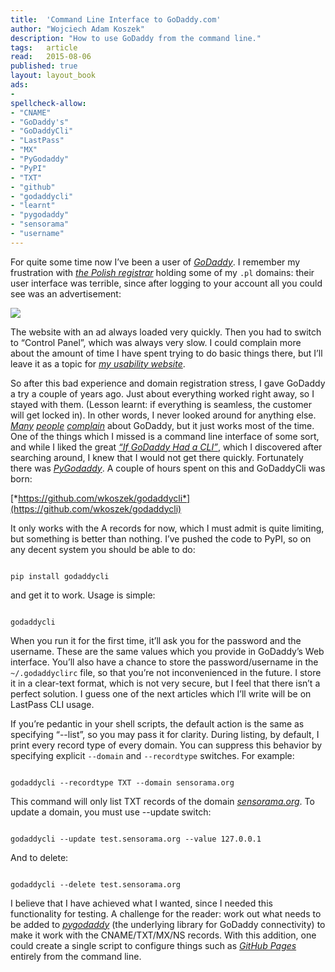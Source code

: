 ```yaml
---
title:	'Command Line Interface to GoDaddy.com'
author: "Wojciech Adam Koszek"
description: "How to use GoDaddy from the command line."
tags:	article
read:	2015-08-06
published: true
layout:	layout_book
ads:
- 
spellcheck-allow:
- "CNAME"
- "GoDaddy's"
- "GoDaddyCli"
- "LastPass"
- "MX"
- "PyGodaddy"
- "PyPI"
- "TXT"
- "github"
- "godaddycli"
- "learnt"
- "pygodaddy"
- "sensorama"
- "username"
---
```




For quite some time now I’ve been a user of
[*GoDaddy*](https://www.godaddy.com/). I remember my frustration with
[*the Polish registrar*](https://www.nazwa.pl/) holding some of my
`.pl` domains: their user interface was terrible, since after logging
to your account all you could see was an advertisement:

![](2015-08-03-command-line-interface-to-godaddy/image01.jpg)

The website with an ad always loaded very quickly. Then you had to
switch to “Control Panel”, which was always very slow. I could complain
more about the amount of time I have spent trying to do basic things
there, but I’ll leave it as a topic for [*my usability
website*](http://www.barelyusable.com).

So after this bad experience and domain registration stress, I gave
GoDaddy a try a couple of years ago. Just about everything worked right
away, so I stayed with them. (Lesson learnt: if everything is seamless,
the customer will get locked in). In other words, I never looked around
for anything else. [*Many*](http://pinolio.tumblr.com/)
[*people*](http://karveldigital.com/why-i-dont-use-godaddy-you-shouldnt-either/)
[*complain*](http://karveldigital.com/why-i-dont-use-godaddy-you-shouldnt-either/)
about GoDaddy, but it just works most of the time. One of the things
which I missed is a command line interface of some sort, and while I
liked the great [*“If GoDaddy Had a
CLI”*](http://www.mahdiyusuf.com/post/4394455846/if-go-daddy-had-a-cli),
which I discovered after searching around, I knew that I would not get
there quickly. Fortunately there was
[*PyGodaddy*](https://github.com/observerss/pygodaddy). A couple of
hours spent on this and GoDaddyCli was born:

[*https://github.com/wkoszek/godaddycli*](https://github.com/wkoszek/godaddycli)

It only works with the A records for now, which I must admit is quite
limiting, but something is better than nothing. I’ve pushed the code to
PyPI, so on any decent system you should be able to do:

~~~shell

pip install godaddycli

~~~

and get it to work. Usage is simple:

~~~shell

godaddycli

~~~

When you run it for the first time, it’ll ask you for the password and
the username. These are the same values which you provide in GoDaddy’s
Web interface. You’ll also have a chance to store the password/username
in the `~/.godaddyclirc` file, so that you’re not inconvenienced in
the future. I store it in a clear-text format, which is not very secure,
but I feel that there isn’t a perfect solution. I guess one of the next
articles which I’ll write will be on LastPass CLI usage.

If you’re pedantic in your shell scripts, the default action is the same
as specifying “--list”, so you may pass it for clarity. During listing,
by default, I print every record type of every domain. You can suppress
this behavior by specifying explicit `--domain` and `--recordtype`
switches. For example:

~~~shell

godaddycli --recordtype TXT --domain sensorama.org

~~~

This command will only list TXT records of the domain
[*sensorama.org*](http://sensorama.org). To update a domain, you must
use --update switch:

~~~shell

godaddycli --update test.sensorama.org --value 127.0.0.1

~~~

And to delete:

~~~shell

godaddycli --delete test.sensorama.org

~~~

I believe that I have achieved what I wanted, since I needed this
functionality for testing. A challenge for the reader: work out what
needs to be added to
[*pygodaddy*](https://pypi.python.org/pypi/pygodaddy) (the underlying
library for GoDaddy connectivity) to make it work with the
CNAME/TXT/MX/NS records. With this addition, one could create a single
script to configure things such as [*GitHub
Pages*](https://pages.github.com/) entirely from the command line.

